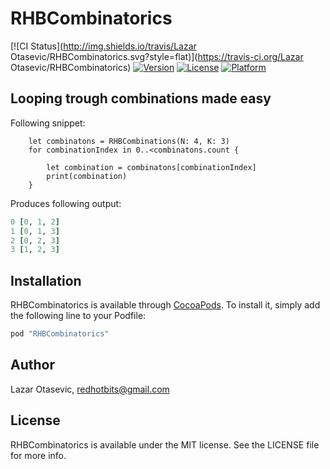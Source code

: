 # RHBCombinatorics

[![CI Status](http://img.shields.io/travis/Lazar Otasevic/RHBCombinatorics.svg?style=flat)](https://travis-ci.org/Lazar Otasevic/RHBCombinatorics)
[![Version](https://img.shields.io/cocoapods/v/RHBCombinatorics.svg?style=flat)](http://cocoapods.org/pods/RHBCombinatorics)
[![License](https://img.shields.io/cocoapods/l/RHBCombinatorics.svg?style=flat)](http://cocoapods.org/pods/RHBCombinatorics)
[![Platform](https://img.shields.io/cocoapods/p/RHBCombinatorics.svg?style=flat)](http://cocoapods.org/pods/RHBCombinatorics)

## Looping trough combinations made easy

Following snippet:

        let combinatons = RHBCombinations(N: 4, K: 3)
        for combinationIndex in 0..<combinatons.count {
            
            let combination = combinatons[combinationIndex]
            print(combination)
        }
Produces following output:

```ruby
0 [0, 1, 2]
1 [0, 1, 3]
2 [0, 2, 3]
3 [1, 2, 3]
```

## Installation

RHBCombinatorics is available through [CocoaPods](http://cocoapods.org). To install
it, simply add the following line to your Podfile:

```ruby
pod "RHBCombinatorics"
```

## Author

Lazar Otasevic, redhotbits@gmail.com

## License

RHBCombinatorics is available under the MIT license. See the LICENSE file for more info.

